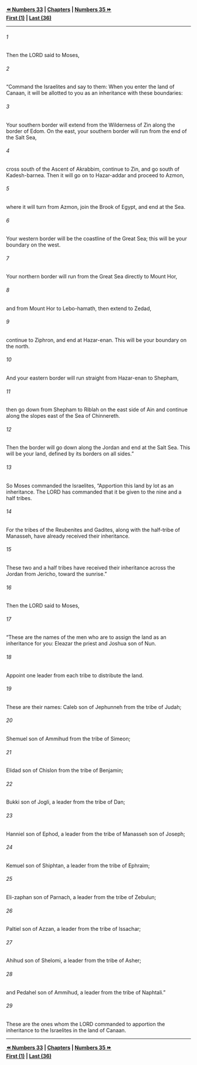   
**[⏪ Numbers 33](./Numbers%2033.md) | [Chapters](./_index.md) | [Numbers 35 ⏩](./Numbers%2035.md)**  
**[First (1)](./Numbers%201.md) | [Last (36)](./Numbers%2036.md)**  
  
---  
  
###### 1  
Then the LORD said to Moses,  
  
###### 2  
“Command the Israelites and say to them: When you enter the land of Canaan, it will be allotted to you as an inheritance with these boundaries:  
  
###### 3  
Your southern border will extend from the Wilderness of Zin along the border of Edom. On the east, your southern border will run from the end of the Salt Sea,  
  
###### 4  
cross south of the Ascent of Akrabbim, continue to Zin, and go south of Kadesh-barnea. Then it will go on to Hazar-addar and proceed to Azmon,  
  
###### 5  
where it will turn from Azmon, join the Brook of Egypt, and end at the Sea.  
  
###### 6  
Your western border will be the coastline of the Great Sea; this will be your boundary on the west.  
  
###### 7  
Your northern border will run from the Great Sea directly to Mount Hor,  
  
###### 8  
and from Mount Hor to Lebo-hamath, then extend to Zedad,  
  
###### 9  
continue to Ziphron, and end at Hazar-enan. This will be your boundary on the north.  
  
###### 10  
And your eastern border will run straight from Hazar-enan to Shepham,  
  
###### 11  
then go down from Shepham to Riblah on the east side of Ain and continue along the slopes east of the Sea of Chinnereth.  
  
###### 12  
Then the border will go down along the Jordan and end at the Salt Sea. This will be your land, defined by its borders on all sides.”  
  
###### 13  
So Moses commanded the Israelites, “Apportion this land by lot as an inheritance. The LORD has commanded that it be given to the nine and a half tribes.  
  
###### 14  
For the tribes of the Reubenites and Gadites, along with the half-tribe of Manasseh, have already received their inheritance.  
  
###### 15  
These two and a half tribes have received their inheritance across the Jordan from Jericho, toward the sunrise.”  
  
###### 16  
Then the LORD said to Moses,  
  
###### 17  
“These are the names of the men who are to assign the land as an inheritance for you: Eleazar the priest and Joshua son of Nun.  
  
###### 18  
Appoint one leader from each tribe to distribute the land.  
  
###### 19  
These are their names: Caleb son of Jephunneh from the tribe of Judah;  
  
###### 20  
Shemuel son of Ammihud from the tribe of Simeon;  
  
###### 21  
Elidad son of Chislon from the tribe of Benjamin;  
  
###### 22  
Bukki son of Jogli, a leader from the tribe of Dan;  
  
###### 23  
Hanniel son of Ephod, a leader from the tribe of Manasseh son of Joseph;  
  
###### 24  
Kemuel son of Shiphtan, a leader from the tribe of Ephraim;  
  
###### 25  
Eli-zaphan son of Parnach, a leader from the tribe of Zebulun;  
  
###### 26  
Paltiel son of Azzan, a leader from the tribe of Issachar;  
  
###### 27  
Ahihud son of Shelomi, a leader from the tribe of Asher;  
  
###### 28  
and Pedahel son of Ammihud, a leader from the tribe of Naphtali.”  
  
###### 29  
These are the ones whom the LORD commanded to apportion the inheritance to the Israelites in the land of Canaan.  
  
  
---  
  
**[⏪ Numbers 33](./Numbers%2033.md) | [Chapters](./_index.md) | [Numbers 35 ⏩](./Numbers%2035.md)**  
**[First (1)](./Numbers%201.md) | [Last (36)](./Numbers%2036.md)**  
  
